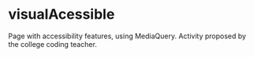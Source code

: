 # visualAcessible

Page with accessibility features, using MediaQuery. Activity proposed by the college coding teacher.
